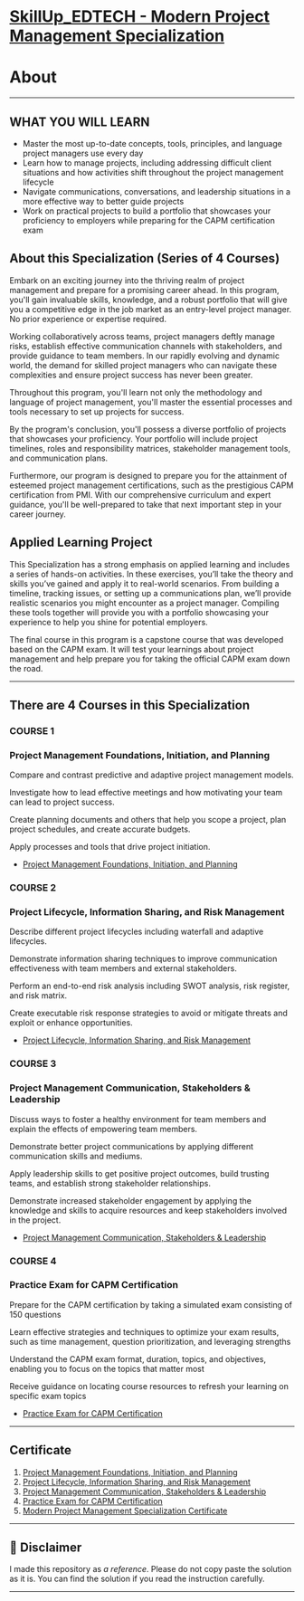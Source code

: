 # [SkillUp_EDTECH - Modern Project Management Specialization](https://www.coursera.org/specializations/skillup-edtech-modern-project-management?myLearningTab=IN_PROGRESS)


# About

-------------------------------------------------------------------------------------------

## WHAT YOU WILL LEARN

- Master the most up-to-date concepts, tools, principles, and language project managers use every day
- Learn how to manage projects, including addressing difficult client situations and how activities shift throughout the project management lifecycle
- Navigate communications, conversations, and leadership situations in a more effective way to better guide projects
- Work on practical projects to build a portfolio that showcases your proficiency to employers while preparing for the CAPM certification exam


## About this Specialization (Series of 4 Courses)

Embark on an exciting journey into the thriving realm of project management and prepare for a promising career ahead. In this program, you'll gain invaluable skills, knowledge, and a robust portfolio that will give you a competitive edge in the job market as an entry-level project manager. No prior experience or expertise required.

Working collaboratively across teams, project managers deftly manage risks, establish effective communication channels with stakeholders, and provide guidance to team members. In our rapidly evolving and dynamic world, the demand for skilled project managers who can navigate these complexities and ensure project success has never been greater.

Throughout this program, you'll learn not only the methodology and language of project management, you'll master the essential processes and tools necessary to set up projects for success.

By the program's conclusion, you'll possess a diverse portfolio of projects that showcases your proficiency. Your portfolio will include project timelines, roles and responsibility matrices, stakeholder management tools, and communication plans. 

Furthermore, our program is designed to prepare you for the attainment of esteemed project management certifications, such as the prestigious CAPM certification from PMI. With our comprehensive curriculum and expert guidance, you'll be well-prepared to take that next important step in your career journey.

## Applied Learning Project

This Specialization has a strong emphasis on applied learning and includes a series of hands-on activities. In these exercises, you’ll take the theory and skills you’ve gained and apply it to real-world scenarios. From building a timeline, tracking issues, or setting up a communications plan, we’ll provide realistic scenarios you might encounter as a project manager. Compiling these tools together will provide you with a portfolio showcasing your experience to help you shine for potential employers.

The final course in this program is a capstone course that was developed based on the CAPM exam. It will test your learnings about project management and help prepare you for taking the official CAPM exam down the road.

----------------------------------------------------------------------------------------------------------

## There are 4 Courses in this Specialization

### COURSE 1
### Project Management Foundations, Initiation, and Planning

Compare and contrast predictive and adaptive project management models.

Investigate how to lead effective meetings and how motivating your team can lead to project success.

Create planning documents and others that help you scope a project, plan project schedules, and create accurate budgets.

Apply processes and tools that drive project initiation.  

* [Project Management Foundations, Initiation, and Planning](https://github.com/shantanu1109/Coursera-Macquarie-University-Excel-Skills-For-Business-Specialization/tree/main/Course-1-Excel-Skills-for-Business-Essentials)

### COURSE 2
### Project Lifecycle, Information Sharing, and Risk Management

Describe different project lifecycles including waterfall and adaptive lifecycles.

Demonstrate information sharing techniques to improve communication effectiveness with team members and external stakeholders.

Perform an end-to-end risk analysis including SWOT analysis, risk register, and risk matrix.  

Create executable risk response strategies to avoid or mitigate threats and exploit or enhance opportunities.

* [Project Lifecycle, Information Sharing, and Risk Management](https://github.com/shantanu1109/Coursera-Macquarie-University-Excel-Skills-For-Business-Specialization/tree/main/Course-2-Excel-Skills-for-Business-Intermediate-I)

### COURSE 3
### Project Management Communication, Stakeholders & Leadership

Discuss ways to foster a healthy environment for team members and explain the effects of empowering team members.

Demonstrate better project communications by applying different communication skills and mediums.

 Apply leadership skills to get positive project outcomes, build trusting teams, and establish strong stakeholder relationships.

Demonstrate increased stakeholder engagement by applying the knowledge and skills to acquire resources and keep stakeholders involved in the project.

* [Project Management Communication, Stakeholders & Leadership](https://github.com/shantanu1109/Coursera-Macquarie-University-Excel-Skills-For-Business-Specialization/tree/main/Course-3-Excel-Skills-for-Business-Intermediate-II)

### COURSE 4
### Practice Exam for CAPM Certification

Prepare for the CAPM certification by taking a simulated exam consisting of 150 questions

Learn effective strategies and techniques to optimize your exam results, such as time management, question prioritization, and leveraging strengths

Understand the CAPM exam format, duration, topics, and objectives, enabling you to focus on the topics that matter most

Receive guidance on locating course resources to refresh your learning on specific exam topics

* [Practice Exam for CAPM Certification](https://github.com/shantanu1109/Coursera-Macquarie-University-Excel-Skills-For-Business-Specialization/tree/main/Course-4-Excel-Skills-for-Business-Advanced)

----------------------------------------------------------------------------------------------------------

## Certificate

1. [Project Management Foundations, Initiation, and Planning](https://www.coursera.org/account/accomplishments/verify/897HC2Z74LFW)
2. [Project Lifecycle, Information Sharing, and Risk Management](https://www.coursera.org/account/accomplishments/verify/ZBP5B65WTJCR)
3. [Project Management Communication, Stakeholders & Leadership](https://www.coursera.org/account/accomplishments/verify/W5ZNBZT52DME)
4. [Practice Exam for CAPM Certification](https://www.coursera.org/account/accomplishments/verify/M2URRAJ8TCGR)
5. [Modern Project Management Specialization Certificate](https://www.coursera.org/account/accomplishments/specialization/SY4QD6RK62TQ)

----------------------------------------------------------------------------------------------------------

## 📝 Disclaimer 
I made this repository as *a reference*. Please do not copy paste the solution as it is. You can find the solution if you read the instruction carefully. 
 
----------------------------------------------------------------------------------------------------------
